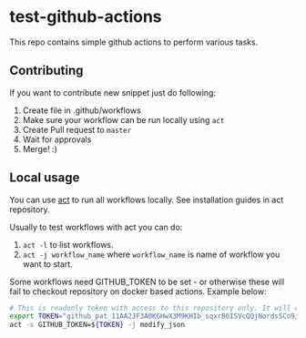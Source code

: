 # test-github-actions

This repo contains simple github actions to perform various tasks.

## Contributing

If you want to contribute new snippet just do following:

1. Create file in .github/workflows
2. Make sure your workflow can be run locally using `act`
3. Create Pull request to `master`
4. Wait for approvals
5. Merge! :)

## Local usage

You can use [act](https://github.com/nektos/act) to run all workflows locally. See installation guides in act repository.


Usually to test workflows with act you can do:

1. `act -l` to list workflows.
2. `act -j workflow_name` where `workflow_name` is name of workflow you want to start.

Some workflows need GITHUB_TOKEN to be set - or otherwise these will fail to checkout repository on docker based actions. Example below:

```bash
# This is readonly token with access to this repository only. It will calm down act workflows that need GITHUB_TOKEN variable.
export TOKEN="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"
act -s GITHUB_TOKEN=${TOKEN} -j modify_json
```
